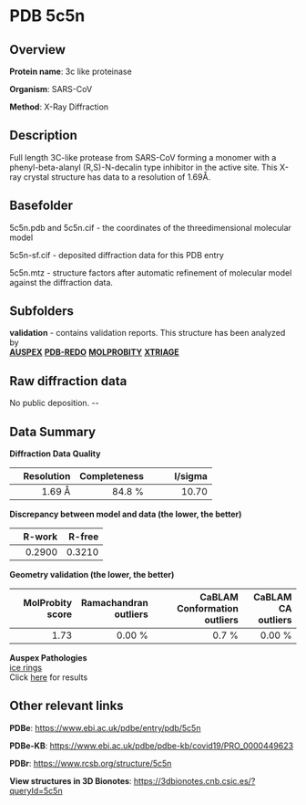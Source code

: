 # PDB 5c5n

## Overview

**Protein name**: 3c like proteinase

**Organism**: SARS-CoV

**Method**: X-Ray Diffraction

## Description

Full length 3C-like protease from SARS-CoV forming a monomer with a phenyl-beta-alanyl (R,S)-N-decalin type inhibitor in the active site. This X-ray crystal structure has data to a resolution of 1.69Å.

## Basefolder

5c5n.pdb and 5c5n.cif - the coordinates of the threedimensional molecular model

5c5n-sf.cif - deposited diffraction data for this PDB entry

5c5n.mtz - structure factors after automatic refinement of molecular model against the diffraction data.

## Subfolders





**validation** - contains validation reports. This structure has been analyzed by <br>[**AUSPEX**](https://github.com/thorn-lab/coronavirus_structural_task_force/tree/master/pdb/3c_like_proteinase/SARS-CoV/5c5n/validation/auspex) [**PDB-REDO**](https://github.com/thorn-lab/coronavirus_structural_task_force/tree/master/pdb/3c_like_proteinase/SARS-CoV/5c5n/validation/pdb-redo) [**MOLPROBITY**](https://github.com/thorn-lab/coronavirus_structural_task_force/tree/master/pdb/3c_like_proteinase/SARS-CoV/5c5n/validation/molprobity) [**XTRIAGE**](https://github.com/thorn-lab/coronavirus_structural_task_force/blob/master/pdb/3c_like_proteinase/SARS-CoV/5c5n/validation/Xtriage_output.log)   



## Raw diffraction data

No public deposition. --<br> 

## Data Summary
**Diffraction Data Quality**

|   | Resolution | Completeness| I/sigma |
|---|-------------:|----------------:|--------------:|
|   |1.69 Å|84.8  %|<img width=50/>10.70|

**Discrepancy between model and data (the lower, the better)**

|   | **R-work**| **R-free**   
|---|-------------:|----------------:|           
||  0.2900|  0.3210|

**Geometry validation (the lower, the better)**

|   |**MolProbity<br>score**| **Ramachandran<br>outliers** | **CaBLAM<br>Conformation outliers** | **CaBLAM<br>CA outliers** |
|---|-------------:|----------------:|----------------:|----------------:|
||  1.73|  0.00 %|0.7 %|0.00 %|

**Auspex Pathologies**<br> [ice rings](https://www.auspex.de/pathol/#1)<br>Click [here](https://github.com/thorn-lab/coronavirus_structural_task_force/blob/master/pdb/3c_like_proteinase/SARS-CoV/5c5n/validation/auspex/5c5n_auspex_comments.txt)  for results

 



## Other relevant links 
**PDBe**:  https://www.ebi.ac.uk/pdbe/entry/pdb/5c5n

**PDBe-KB**: https://www.ebi.ac.uk/pdbe/pdbe-kb/covid19/PRO_0000449623 
 
**PDBr**: https://www.rcsb.org/structure/5c5n 

**View structures in 3D Bionotes**: https://3dbionotes.cnb.csic.es/?queryId=5c5n

